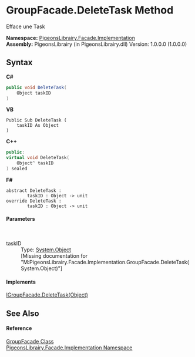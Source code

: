 # GroupFacade.DeleteTask Method 
 

Efface une Task

**Namespace:**&nbsp;<a href="312ab9cb-8ee9-a582-242b-c0bfc1241eea">PigeonsLibrairy.Facade.Implementation</a><br />**Assembly:**&nbsp;PigeonsLibrairy (in PigeonsLibrairy.dll) Version: 1.0.0.0 (1.0.0.0)

## Syntax

**C#**<br />
``` C#
public void DeleteTask(
	Object taskID
)
```

**VB**<br />
``` VB
Public Sub DeleteTask ( 
	taskID As Object
)
```

**C++**<br />
``` C++
public:
virtual void DeleteTask(
	Object^ taskID
) sealed
```

**F#**<br />
``` F#
abstract DeleteTask : 
        taskID : Object -> unit 
override DeleteTask : 
        taskID : Object -> unit 
```


#### Parameters
&nbsp;<dl><dt>taskID</dt><dd>Type: <a href="http://msdn2.microsoft.com/en-us/library/e5kfa45b" target="_blank">System.Object</a><br />\[Missing <param name="taskID"/> documentation for "M:PigeonsLibrairy.Facade.Implementation.GroupFacade.DeleteTask(System.Object)"\]</dd></dl>

#### Implements
<a href="a11eb094-a3d6-29d4-4c86-f9901b486fbe">IGroupFacade.DeleteTask(Object)</a><br />

## See Also


#### Reference
<a href="7b4a76f8-da3e-3f34-b55e-530c0fadf88c">GroupFacade Class</a><br /><a href="312ab9cb-8ee9-a582-242b-c0bfc1241eea">PigeonsLibrairy.Facade.Implementation Namespace</a><br />